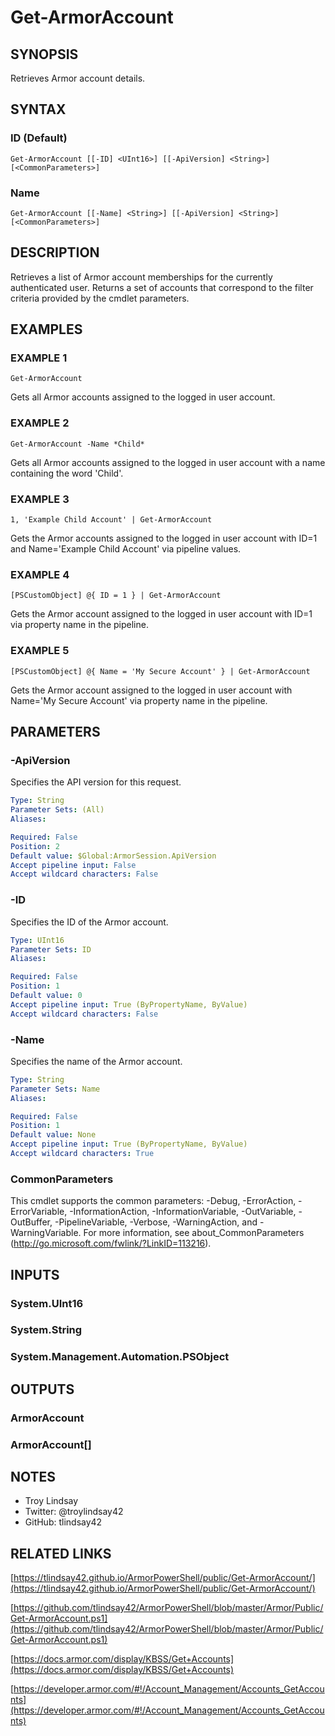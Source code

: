 # Get-ArmorAccount

## SYNOPSIS
Retrieves Armor account details.

## SYNTAX

### ID (Default)
```
Get-ArmorAccount [[-ID] <UInt16>] [[-ApiVersion] <String>] [<CommonParameters>]
```

### Name
```
Get-ArmorAccount [[-Name] <String>] [[-ApiVersion] <String>] [<CommonParameters>]
```

## DESCRIPTION
Retrieves a list of Armor account memberships for the currently authenticated
user. 
Returns a set of accounts that correspond to the filter criteria
provided by the cmdlet parameters.

## EXAMPLES

### EXAMPLE 1
```
Get-ArmorAccount
```

Gets all Armor accounts assigned to the logged in user account.

### EXAMPLE 2
```
Get-ArmorAccount -Name *Child*
```

Gets all Armor accounts assigned to the logged in user account with a name
containing the word 'Child'.

### EXAMPLE 3
```
1, 'Example Child Account' | Get-ArmorAccount
```

Gets the Armor accounts assigned to the logged in user account with ID=1 and
Name='Example Child Account' via pipeline values.

### EXAMPLE 4
```
[PSCustomObject] @{ ID = 1 } | Get-ArmorAccount
```

Gets the Armor account assigned to the logged in user account with ID=1 via
property name in the pipeline.

### EXAMPLE 5
```
[PSCustomObject] @{ Name = 'My Secure Account' } | Get-ArmorAccount
```

Gets the Armor account assigned to the logged in user account with
Name='My Secure Account' via property name in the pipeline.

## PARAMETERS

### -ApiVersion
Specifies the API version for this request.

```yaml
Type: String
Parameter Sets: (All)
Aliases:

Required: False
Position: 2
Default value: $Global:ArmorSession.ApiVersion
Accept pipeline input: False
Accept wildcard characters: False
```

### -ID
Specifies the ID of the Armor account.

```yaml
Type: UInt16
Parameter Sets: ID
Aliases:

Required: False
Position: 1
Default value: 0
Accept pipeline input: True (ByPropertyName, ByValue)
Accept wildcard characters: False
```

### -Name
Specifies the name of the Armor account.

```yaml
Type: String
Parameter Sets: Name
Aliases:

Required: False
Position: 1
Default value: None
Accept pipeline input: True (ByPropertyName, ByValue)
Accept wildcard characters: True
```

### CommonParameters
This cmdlet supports the common parameters: -Debug, -ErrorAction, -ErrorVariable, -InformationAction, -InformationVariable, -OutVariable, -OutBuffer, -PipelineVariable, -Verbose, -WarningAction, and -WarningVariable.
For more information, see about_CommonParameters (http://go.microsoft.com/fwlink/?LinkID=113216).

## INPUTS

### System.UInt16

### System.String

### System.Management.Automation.PSObject

## OUTPUTS

### ArmorAccount

### ArmorAccount[]

## NOTES
- Troy Lindsay
- Twitter: @troylindsay42
- GitHub: tlindsay42

## RELATED LINKS

[https://tlindsay42.github.io/ArmorPowerShell/public/Get-ArmorAccount/](https://tlindsay42.github.io/ArmorPowerShell/public/Get-ArmorAccount/)

[https://github.com/tlindsay42/ArmorPowerShell/blob/master/Armor/Public/Get-ArmorAccount.ps1](https://github.com/tlindsay42/ArmorPowerShell/blob/master/Armor/Public/Get-ArmorAccount.ps1)

[https://docs.armor.com/display/KBSS/Get+Accounts](https://docs.armor.com/display/KBSS/Get+Accounts)

[https://developer.armor.com/#!/Account_Management/Accounts_GetAccounts](https://developer.armor.com/#!/Account_Management/Accounts_GetAccounts)

